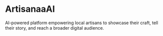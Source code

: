# ArtisanaaAI
AI-powered platform empowering local artisans to showcase their craft, tell their story, and reach a broader digital audience.
